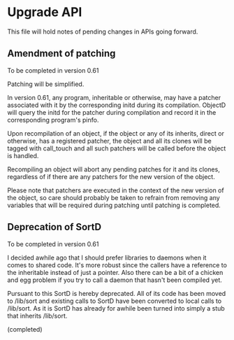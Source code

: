 # Upgrade API

This file will hold notes of pending changes in APIs going forward.

## Amendment of patching

To be completed in version 0.61

Patching will be simplified.

In version 0.61, any program, inheritable or otherwise, may have a
patcher associated with it by the corresponding initd during its
compilation.  ObjectD will query the initd for the patcher during
compilation and record it in the corresponding program's pinfo.

Upon recompilation of an object, if the object or any of its inherits,
direct or otherwise, has a registered patcher, the object and all its
clones will be tagged with call_touch and all such patchers will be
called before the object is handled.

Recompiling an object will abort any pending patches for it and its
clones, regardless of if there are any patchers for the new version of
the object.

Please note that patchers are executed in the context of the new version
of the object, so care should probably be taken to refrain from removing
any variables that will be required during patching until patching is completed.

## Deprecation of SortD

To be completed in version 0.61

I decided awhile ago that I should prefer libraries to daemons
when it comes to shared code.  It's more robust since the callers
have a reference to the inheritable instead of just a pointer.
Also there can be a bit of a chicken and egg problem if you try
to call a daemon that hasn't been compiled yet.

Pursuant to this SortD is hereby deprecated.  All of its code has
been moved to /lib/sort and existing calls to SortD have been
converted to local calls to /lib/sort.  As it is SortD has
already for awhile been turned into simply a stub that inherits
/lib/sort.

(completed)
